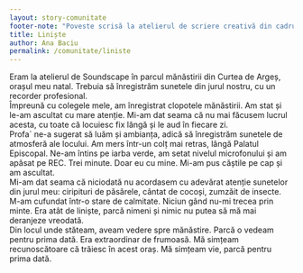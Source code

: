 ```yaml
---
layout: story-comunitate
footer-note: "Poveste scrisă la atelierul de scriere creativă din cadrul Școlii de Vară Voice Your Place: Curtea de Argeș."
title: Liniște
author: Ana Baciu
permalink: /comunitate/liniste
---
```


Eram la atelierul de Soundscape în parcul mănăstirii din Curtea de Argeș, orașul meu natal. Trebuia să înregistrăm sunetele din jurul nostru, cu un recorder profesional. <br>
Împreună cu colegele mele, am înregistrat clopotele mănăstirii. Am stat și le-am ascultat cu mare atenție. Mi-am dat seama că nu mai făcusem lucrul acesta, cu toate că locuiesc fix lângă și le aud în fiecare zi. <br>
Profa` ne-a sugerat să luăm și ambianța, adică să înregistrăm sunetele de atmosferă ale locului. Am mers într-un colț mai retras, lângă Palatul Episcopal. Ne-am întins pe iarba verde, am setat nivelul microfonului și am apăsat pe REC. Trei minute. Doar eu cu mine. Mi-am pus căștile pe cap și am ascultat. <br>
Mi-am dat seama că niciodată nu acordasem cu adevărat atenție sunetelor din jurul meu: ciripituri de păsărele, cântat de cocoși, zumzăit de insecte. M-am cufundat într-o stare de calmitate. Niciun gând nu-mi trecea prin minte. Era atât de liniște, parcă nimeni și nimic nu putea să mă mai deranjeze vreodată. <br>
Din locul unde stăteam, aveam vedere spre mănăstire. Parcă o vedeam pentru prima dată. Era extraordinar de frumoasă. Mă simțeam recunoscătoare că trăiesc în acest oraș. Mă simțeam vie, parcă pentru prima dată.